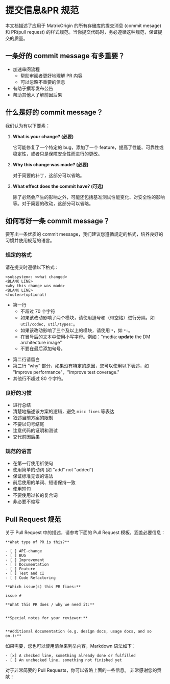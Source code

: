 # **提交信息&PR 规范**

本文档描述了应用于 MatrixOrigin 的所有存储库的提交消息 (commit mesage) 和 PR(pull request) 的样式规范。当你提交代码时，务必遵循这种规范，保证提交的质量。

## **一条好的 commit message 有多重要？**

- 加速审阅流程
    - 帮助审阅者更好地理解 PR 内容
    - 可以忽略不重要的信息
- 有助于撰写发布公告
- 帮助其他人了解前因后果

## **什么是好的 commit message？**

我们认为有以下要素：

1. **What is your change? (必要)**

    它可能修复了一个特定的 bug，添加了一个 feature，提高了性能、可靠性或稳定性，或者只是保障安全性而进行的更改。

2. **Why this change was made? (必要)**

    对于简要的补丁，这部分可以省略。

3. **What effect does the commit have? (可选)**

    除了必然会产生的影响之外，可能还包括基准测试性能变化、对安全性的影响等。对于简要的改动，这部分可以省略。

## **如何写好一条 commit message**？

要写出一条优质的 commit message，我们建议您遵循规定的格式，培养良好的习惯并使用规范的语言。

### **规定的格式**

请在提交时遵循以下格式：

```
<subsystem>: <what changed>
<BLANK LINE>
<why this change was made>
<BLANK LINE>
<footer>(optional)
```

+ 第一行
    - 不超过 70 个字符
    - 如果该改动影响了两个模块，请使用逗号和（带空格）进行分隔，如 `util/codec, util/types:`。
    - 如果该改动影响了三个及以上的模块，请使用 `*`，如 `*:`。
    - 在冒号后的文本中使用小写字母。例如："media: **update** the DM architecture image"
    - 不要在最后添加句号。

- 第二行请留白
- 第三行 “why” 部分，如果没有特定的原因，您可以使用以下表述，如 "Improve performance"，"Improve test coverage."
- 其他行不超过 80 个字符。

### **良好的习惯**

- 进行总结
- 清楚地描述该方案的逻辑，避免 `misc fixes` 等表达
- 叙述当前方案的限制
- 不要以句号结尾
- 注意代码的证明和测试
- 交代前因后果

### **规范的语言**

- 在第一行使用祈使句
- 使用简单的动词 (如 "add" not "added")
- 保证标准无误的语法
- 前后使用的单词、短语保持一致
- 使用短句
- 不要使用过长的复合词
- 非必要不缩写

## **Pull Request 规范**

关于 Pull Request 中的描述，请参考下面的 Pull Request 模板，涵盖必要信息：

```
**What type of PR is this?**

- [ ] API-change
- [ ] BUG
- [ ] Improvement
- [ ] Documentation
- [ ] Feature
- [ ] Test and CI
- [ ] Code Refactoring

**Which issue(s) this PR fixes:**

issue #

**What this PR does / why we need it:**


**Special notes for your reviewer:**


**Additional documentation (e.g. design docs, usage docs, and so on.):**

```

如果需要，您也可以使用清单来列举内容，Markdown 语法如下：

```
- [x] A checked line, something already done or fulfilled
- [ ] An unchecked line, something not finished yet
```

对于非常简要的 Pull Requests，你可以省略上面的一些信息。
非常感谢您的贡献！
